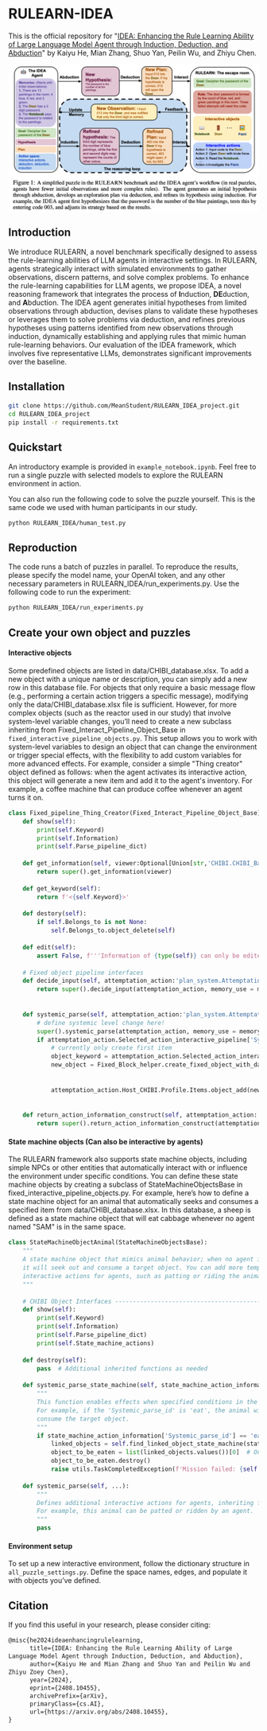 # RULEARN-IDEA
This is the official repository for "[IDEA: Enhancing the Rule Learning Ability of Large Language Model Agent through Induction, Deduction, and Abduction]([https://arxiv.org/abs/2310.01405](https://arxiv.org/abs/2408.10455))" by Kaiyu He, Mian Zhang, Shuo Yan, Peilin Wu, and Zhiyu Chen.

<img align="center" src="figures/RULEARN_IDEA_introduction.png" width="750">

## Introduction
We introduce RULEARN, a novel benchmark specifically designed to assess the rule-learning abilities of LLM agents in interactive settings. In RULEARN, agents strategically interact with simulated environments to gather observations, discern patterns, and solve complex problems. To enhance the rule-learning capabilities for LLM agents, we propose IDEA, a novel reasoning framework that integrates the process of **I**nduction, **DE**duction, and **A**bduction. The IDEA agent generates initial hypotheses from limited observations through abduction, devises plans to validate these hypotheses or leverages them to solve problems via deduction, and refines previous hypotheses using patterns identified from new observations through induction, dynamically establishing and applying rules that mimic human rule-learning behaviors. Our evaluation of the IDEA framework, which involves five representative LLMs, demonstrates significant improvements over the baseline.

## Installation

```bash
git clone https://github.com/MeanStudent/RULEARN_IDEA_project.git
cd RULEARN_IDEA_project
pip install -r requirements.txt
```

## Quickstart

An introductory example is provided in `example_notebook.ipynb`. Feel free to run a single puzzle with selected models to explore the RULEARN environment in action.

You can also run the following code to solve the puzzle yourself. This is the same code we used with human participants in our study.

```bash
python RULEARN_IDEA/human_test.py
```

## Reproduction

The code runs a batch of puzzles in parallel. To reproduce the results, please specify the model name, your OpenAI token, and any other necessary parameters in RULEARN_IDEA/run_experiments.py. Use the following code to run the experiment:
```bash
python RULEARN_IDEA/run_experiments.py
```

## Create your own object and puzzles

#### Interactive objects
Some predefined objects are listed in data/CHIBI_database.xlsx. To add a new object with a unique name or description, you can simply add a new row in this database file. For objects that only require a basic message flow (e.g., performing a certain action triggers a specific message), modifying only the data/CHIBI_database.xlsx file is sufficient.
However, for more complex objects (such as the reactor used in our study) that involve system-level variable changes, you’ll need to create a new subclass inheriting from Fixed_Interact_Pipeline_Object_Base in `fixed_interactive_pipeline_objects.py`. This setup allows you to work with system-level variables to design an object that can change the environment or trigger special effects, with the flexibility to add custom variables for more advanced effects.
For example, consider a simple "Thing creator" object defined as follows: when the agent activates its interactive action, this object will generate a new item and add it to the agent's inventory. For example, a coffee machine that can produce coffee whenever an agent turns it on.
```python
class Fixed_pipeline_Thing_Creator(Fixed_Interact_Pipeline_Object_Base):
    def show(self):
        print(self.Keyword)
        print(self.Information)
        print(self.Parse_pipeline_dict)
        
    def get_information(self, viewer:Optional[Union[str,'CHIBI.CHIBI_Base']] = None):
        return super().get_information(viewer)
        
    def get_keyword(self):
        return f'<{self.Keyword}>'

    def destory(self):
        if self.Belongs_to is not None:
            self.Belongs_to.object_delete(self)

    def edit(self):
        assert False, f'''Information of {type(self)} can only be edited via predefined pipeline'''

    # Fixed object pipeline interfaces
    def decide_input(self, attemptation_action:'plan_system.Attemptation_Interactive_Action', memory_use:Optional[int] = None, memory_retrieve_type = 'Most_recent')->str:  # add a format for GPT to follow the format of generated input
        return super().decide_input(attemptation_action, memory_use = memory_use) # Regular Fixed pipeline thing will only need to dec

        
    def systemic_parse(self, attemptation_action:'plan_system.Attemptation_Interactive_Action', memory_use:Optional[int] = None):
        # define systemic level change here!
        super().systemic_parse(attemptation_action, memory_use = memory_use)
        if attemptation_action.Selected_action_interactive_pipeline['Systemic_parse_id'] == 'get item':
            # currently only create first item
            object_keyword = attemptation_action.Selected_action_interactive_pipeline['Linked_objects'][0]
            new_object = Fixed_Block_helper.create_fixed_object_with_database({'Object_id':0,
                                                                               'Keyword':object_keyword,
                                                                               'Information':f'''One unit of material "{object_keyword}"'''})
            attemptation_action.Host_CHIBI.Profile.Items.object_add(new_object)
            

    def return_action_information_construct(self, attemptation_action:'plan_system.Attemptation_Interactive_Action'):
        return super().return_action_information_construct(attemptation_action)
```

#### State machine objects (Can also be interactive by agents)
The RULEARN framework also supports state machine objects, including simple NPCs or other entities that automatically interact with or influence the environment under specific conditions. You can define these state machine objects by creating a subclass of StateMachineObjectsBase in fixed_interactive_pipeline_objects.py.
For example, here’s how to define a state machine object for an animal that automatically seeks and consumes a specified item from data/CHIBI_database.xlsx. In this database, a sheep is defined as a state machine object that will eat cabbage whenever no agent named "SAM" is in the same space.

```python
class StateMachineObjectAnimal(StateMachineObjectsBase):
    """
    A state machine object that mimics animal behavior; when no agent is in the same space,
    it will seek out and consume a target object. You can add more template actions and 
    interactive actions for agents, such as patting or riding the animal.
    """

    # CHIBI Object Interfaces ---------------------------------------------------
    def show(self):
        print(self.Keyword)
        print(self.Information)
        print(self.Parse_pipeline_dict)
        print(self.State_machine_actions)

    def destroy(self):
        pass  # Additional inherited functions as needed

    def systemic_parse_state_machine(self, state_machine_action_information: Dict[str, Any]):
        """
        This function enables effects when specified conditions in the database are met.
        For example, if the 'Systemic_parse_id' is 'eat', the animal will locate and
        consume the target object.
        """
        if state_machine_action_information['Systemic_parse_id'] == 'eat':
            linked_objects = self.find_linked_object_state_machine(state_machine_action_information)
            object_to_be_eaten = list(linked_objects.values())[0]  # Only one target object for the "eat" action
            object_to_be_eaten.destroy()
            raise utils.TaskCompletedException(f'Mission failed: {self.get_keyword()} ate {object_to_be_eaten.get_keyword()}')

    def systemic_parse(self, ...):
        """
        Defines additional interactive actions for agents, inheriting from the base class.
        For example, this animal can be patted or ridden by an agent.
        """
        pass
```
#### Environment setup
To set up a new interactive environment, follow the dictionary structure in `all_puzzle_settings.py`. Define the space names, edges, and populate it with objects you’ve defined.
## Citation
If you find this useful in your research, please consider citing:

```
@misc{he2024ideaenhancingrulelearning,
      title={IDEA: Enhancing the Rule Learning Ability of Large Language Model Agent through Induction, Deduction, and Abduction}, 
      author={Kaiyu He and Mian Zhang and Shuo Yan and Peilin Wu and Zhiyu Zoey Chen},
      year={2024},
      eprint={2408.10455},
      archivePrefix={arXiv},
      primaryClass={cs.AI},
      url={https://arxiv.org/abs/2408.10455}, 
}
```

